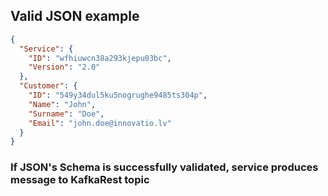 ## Valid JSON example
```json
{
  "Service": {
    "ID": "wfhiuwcn38a293kjepu03bc",
    "Version": "2.0"
  },
  "Customer": {
    "ID": "549y34dul5ku5nogrughe9485ts304p",
    "Name": "John",
    "Surname": "Doe",
    "Email": "john.doe@innovatio.lv"
  }
}
```
### If JSON's Schema is successfully validated, service produces message to KafkaRest topic

